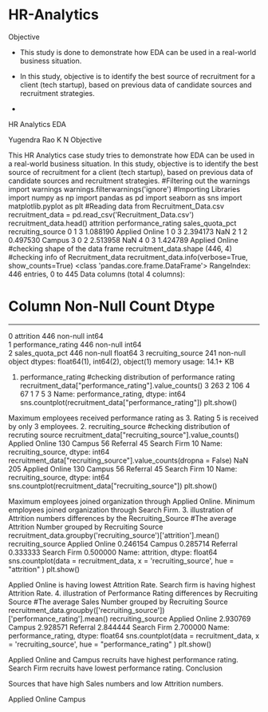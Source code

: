 # HR-Analytics
Objective
- This study is done to demonstrate how EDA can be used in a real-world business situation.
- In this study, objective is to identify the best source of recruitment for a client (tech startup), based on previous data of candidate sources and recruitment strategies.

- 
HR Analytics EDA

Yugendra Rao K N
Objective

This HR Analytics case study tries to demonstrate how EDA can be used in a real-world business situation.
In this study, objective is to identify the best source of recruitment for a client (tech startup), based on previous data of candidate sources and recruitment strategies.
#Filtering out the warnings
import warnings
warnings.filterwarnings('ignore')
#Importing Libraries
import numpy as np
import pandas as pd
import seaborn as sns
import matplotlib.pyplot as plt
#Reading data from Recruitment_Data.csv
recruitment_data = pd.read_csv('Recruitment_Data.csv')
recruitment_data.head()
attrition	performance_rating	sales_quota_pct	recruiting_source
0	1	3	1.088190	Applied Online
1	0	3	2.394173	NaN
2	1	2	0.497530	Campus
3	0	2	2.513958	NaN
4	0	3	1.424789	Applied Online
#checking shape of the data frame
recruitment_data.shape
(446, 4)
#checking info of Recruitment_data
recruitment_data.info(verbose=True, show_counts=True)
<class 'pandas.core.frame.DataFrame'>
RangeIndex: 446 entries, 0 to 445
Data columns (total 4 columns):
 #   Column              Non-Null Count  Dtype  
---  ------              --------------  -----  
 0   attrition           446 non-null    int64  
 1   performance_rating  446 non-null    int64  
 2   sales_quota_pct     446 non-null    float64
 3   recruiting_source   241 non-null    object 
dtypes: float64(1), int64(2), object(1)
memory usage: 14.1+ KB
1. performance_rating
#checking distribution of performance rating
recruitment_data["performance_rating"].value_counts()
3    263
2    106
4     67
1      7
5      3
Name: performance_rating, dtype: int64
sns.countplot(recruitment_data["performance_rating"])
plt.show()

Maximum employees received performance rating as 3.
Rating 5 is received by only 3 employees.
2. recruiting_source
#checking distribution of recruting source
recruitment_data["recruiting_source"].value_counts()
Applied Online    130
Campus             56
Referral           45
Search Firm        10
Name: recruiting_source, dtype: int64
recruitment_data["recruiting_source"].value_counts(dropna = False)
NaN               205
Applied Online    130
Campus             56
Referral           45
Search Firm        10
Name: recruiting_source, dtype: int64
sns.countplot(recruitment_data["recruiting_source"])
plt.show()

Maximum employees joined organization through Applied Online.
Minimum employees joined organization through Search Firm.
3. illustration of Attrition numbers differences by the Recruiting_Source
#The average Attrition Number grouped by Recruiting Source
recruitment_data.groupby('recruiting_source')['attrition'].mean()
recruiting_source
Applied Online    0.246154
Campus            0.285714
Referral          0.333333
Search Firm       0.500000
Name: attrition, dtype: float64
sns.countplot(data = recruitment_data, x = 'recruiting_source', hue = "attrition" )
plt.show()

Applied Online is having lowest Attrition Rate.
Search firm is having highest Attrition Rate.
4. illustration of Performance Rating differences by Recruiting Source
#The average Sales Number grouped by Recruiting Source
recruitment_data.groupby(['recruiting_source'])['performance_rating'].mean()
recruiting_source
Applied Online    2.930769
Campus            2.928571
Referral          2.844444
Search Firm       2.700000
Name: performance_rating, dtype: float64
sns.countplot(data = recruitment_data, x = 'recruiting_source', hue = "performance_rating" )
plt.show()

Applied Online and Campus recruits have highest performance rating.
Search Firm recruits have lowest performance rating.
Conclusion

Sources that have high Sales numbers and low Attrition numbers.

Applied Online
Campus
